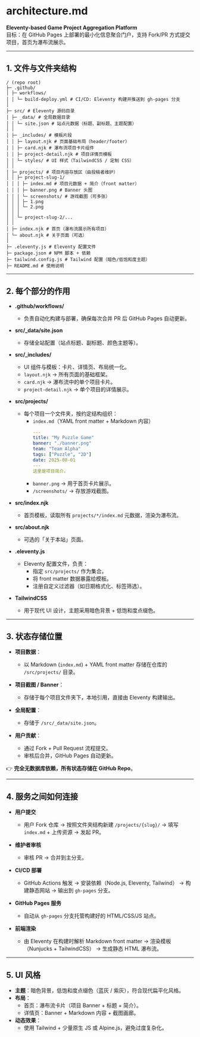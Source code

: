 # architecture.md  
**Eleventy-based Game Project Aggregation Platform**  
目标：在 GitHub Pages 上部署的最小化信息聚合门户，支持 Fork/PR 方式提交项目，首页为瀑布流展示。  

---

## 1. 文件与文件夹结构

```
/ (repo root)
├─ .github/
│ ├─ workflows/
│ │ └─ build-deploy.yml # CI/CD: Eleventy 构建并推送到 gh-pages 分支
│
├─ src/ # Eleventy 源码目录
│ ├─ _data/ # 全局数据目录
│ │ └─ site.json # 站点元数据（标题、副标题、主题配置）
│ │
│ ├─ _includes/ # 模板片段
│ │ ├─ layout.njk # 页面基础布局（header/footer）
│ │ ├─ card.njk # 瀑布流项目卡片组件
│ │ ├─ project-detail.njk # 项目详情页模板
│ │ └─ styles/ # UI 样式（TailwindCSS / 定制 CSS）
│ │
│ ├─ projects/ # 项目内容存放区（由投稿者维护）
│ │ ├─ project-slug-1/
│ │ │ ├─ index.md # 项目元数据 + 简介（front matter）
│ │ │ ├─ banner.png # Banner 头图
│ │ │ └─ screenshots/ # 游戏截图（可多张）
│ │ │ ├─ 1.png
│ │ │ └─ 2.png
│ │ │
│ │ └─ project-slug-2/...
│ │
│ ├─ index.njk # 首页（瀑布流展示所有项目）
│ └─ about.njk # 关于页面（可选）
│
├─ .eleventy.js # Eleventy 配置文件
├─ package.json # NPM 脚本 + 依赖
├─ tailwind.config.js # Tailwind 配置（暗色/低饱和度主题）
├─ README.md # 使用说明
```

---

## 2. 每个部分的作用

- **.github/workflows/**  
  - 负责自动化构建与部署，确保每次合并 PR 后 GitHub Pages 自动更新。
  
- **src/_data/site.json**  
  - 存储全站配置（站点标题、副标题、颜色主题等）。
  
- **src/_includes/**  
  - UI 组件与模板：卡片、详情页、布局统一化。  
  - `layout.njk` → 所有页面的基础框架。  
  - `card.njk` → 瀑布流中的单个项目卡片。  
  - `project-detail.njk` → 单个项目的详情展示。  

- **src/projects/**  
  - 每个项目一个文件夹，按约定结构组织：  
    - `index.md`（YAML front matter + Markdown 内容）  
      ```yaml
      ---
      title: "My Puzzle Game"
      banner: "./banner.png"
      team: "Team Alpha"
      tags: ["Puzzle", "2D"]
      date: 2025-08-01
      ---
      这里是项目简介。
      ```
    - `banner.png` → 用于首页卡片展示。  
    - `/screenshots/` → 存放游戏截图。  

- **src/index.njk**  
  - 首页模板，读取所有 `projects/*/index.md` 元数据，渲染为瀑布流。  

- **src/about.njk**  
  - 可选的「关于本站」页面。  

- **.eleventy.js**  
  - Eleventy 配置文件，负责：  
    - 指定 `src/projects/` 作为集合。  
    - 将 front matter 数据暴露给模板。  
    - 注册自定义过滤器（如日期格式化、标签筛选）。  

- **TailwindCSS**  
  - 用于现代 UI 设计，主题采用暗色背景 + 低饱和度点缀色。  

---

## 3. 状态存储位置

- **项目数据**：  
  - 以 Markdown (`index.md`) + YAML front matter 存储在仓库的 `/src/projects/` 目录。  

- **项目截图 / Banner**：  
  - 存储于每个项目文件夹下，本地引用，直接由 Eleventy 构建输出。  

- **全局配置**：  
  - 存储于 `/src/_data/site.json`。  

- **用户贡献**：  
  - 通过 Fork + Pull Request 流程提交。  
  - 审核后合并，GitHub Pages 自动更新。  

👉 **完全无数据库依赖，所有状态存储在 GitHub Repo**。  

---

## 4. 服务之间如何连接

- **用户提交**  
  - 用户 Fork 仓库 → 按照文件夹结构新建 `/projects/{slug}/` → 填写 `index.md` + 上传资源 → 发起 PR。  

- **维护者审核**  
  - 审核 PR → 合并到主分支。  

- **CI/CD 部署**  
  - GitHub Actions 触发 → 安装依赖（Node.js, Eleventy, Tailwind） → 构建静态网站 → 输出到 `gh-pages` 分支。  

- **GitHub Pages 服务**  
  - 自动从 `gh-pages` 分支托管构建好的 HTML/CSS/JS 站点。  

- **前端渲染**  
  - 由 Eleventy 在构建时解析 Markdown front matter → 渲染模板（Nunjucks + TailwindCSS） → 生成静态 HTML 瀑布流。  

---

## 5. UI 风格

- **主题**：暗色背景，低饱和度点缀色（蓝灰 / 紫灰），符合现代扁平化风格。  
- **布局**：  
  - 首页：瀑布流卡片（项目 Banner + 标题 + 简介）。  
  - 详情页：Banner + Markdown 内容 + 截图画廊。  
- **动态效果**：  
  - 使用 Tailwind + 少量原生 JS 或 Alpine.js，避免过度复杂化。  
